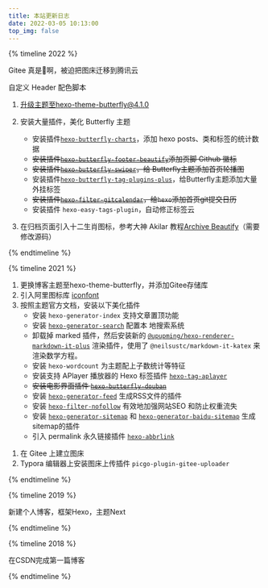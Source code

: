 ```yaml
---
title: 本站更新日志
date: 2022-03-05 10:13:00
top_img: false
---
```


{% timeline 2022 %}
<!-- timeline 2022-03-27 -->
Gitee 真是:dog:啊，被迫把图床迁移到腾讯云
<!-- endtimeline -->

<!-- timeline 2022-03-26 -->
自定义 Header 配色脚本
<!-- endtimeline -->

<!-- timeline 2022-03-05 -->
1. 升级主题至hexo-theme-butterfly@4.1.0
2. 安装大量插件，美化 Butterfly 主题
   - 安装插件[`hexo-butterfly-charts`](https://github.com/kuole-o/hexo-butterfly-charts)，添加 hexo    posts、类和标签的统计数据
   - ~~安装插件[`hexo-butterfly-footer-beautify`](https://github.com/Akilarlxh/hexo-butterfly-footer-beautify)添加页脚 Github 徽标~~
   - ~~安装插件[`hexo-butterfly-swiper`](https://github.com/Akilarlxh/hexo-butterfly-swiper)，给   Butterfly主题添加首页轮播图~~
   - 安装插件[`hexo-butterfly-tag-plugins-plus`](https://github.com/Akilarlxh/hexo-butterfly-tag-plugins-plus)，给Butterfly主题添加大量外挂标签
   - ~~安装插件[`hexo-filter-gitcalendar`](https://github.com/Akilarlxh/hexo-filter-gitcalendar)，给`hexo`添加首页git提交日历~~
   - 安装插件 `hexo-easy-tags-plugin`，自动修正标签云

3. 在归档页面引入十二生肖图标，参考大神 Akilar 教程[Archive Beautify](https://akilar.top/posts/22257072/)（需要修改源码）
<!-- endtimeline -->
{% endtimeline %}

{% timeline 2021 %}
<!-- timeline 2021-09-25 -->
1. 更换博客主题至hexo-theme-butterfly，并添加Gitee存储库
2. 引入阿里图标库 [iconfont](https://www.iconfont.cn/)
3. 按照主题官方文档，安装以下美化插件
   - 安装 `hexo-generator-index` 支持文章置顶功能
   - 安装 [`hexo-generator-search`](https://github.com/PaicHyperionDev/hexo-generator-search) 配置本   地搜索系统
   - 卸载掉 marked 插件，然后安装新的 [`@upupming/hexo-renderer-markdown-it-plus`](https://github.com/upupming/hexo-renderer-markdown-it-plus) 渲染插件，使用了 `@neilsustc/markdown-it-katex` 来渲染数学方程。
   - 安装 `hexo-wordcount` 为主题配上子数统计等特征
   - 安装支持 APlayer 播放器的 Hexo 标签插件 [`hexo-tag-aplayer`](https://github.com/MoePlayer/hexo-tag-aplayer)
   - ~~安装电影界面插件 [`hexo-butterfly-douban`](https://github.com/jerryc127/butterfly-plugins/tree/main/hexo-butterfly-douban)~~
   - 安装 [`hexo-generator-feed`](https://github.com/hexojs/hexo-generator-feed) 生成RSS文件的插件
   - 安装 [`hexo-filter-nofollow`](https://github.com/hexojs/hexo-filter-nofollow) 有效地加强网站SEO   和防止权重流失
   - 安装 [`hexo-generator-sitemap`](https://github.com/hexojs/hexo-generator-sitemap) 和 [`hexo-generator-baidu-sitemap`](https://github.com/coneycode/hexo-generator-baidu-sitemap) 生成sitemap的插件
   - 引入 permalink 永久链接插件 [`hexo-abbrlink`](https://github.com/rozbo/hexo-abbrlink)
<!-- endtimeline -->

<!-- timeline 2021-09-12 -->
1. 在 Gitee 上建立图床
2. Typora 编辑器上安装图床上传插件 `picgo-plugin-gitee-uploader`
<!-- endtimeline -->
{% endtimeline %}

{% timeline 2019 %}
<!-- timeline 2019-09-07 -->
新建个人博客，框架Hexo，主题Next
<!-- endtimeline -->
{% endtimeline %}

{% timeline 2018 %}
<!-- timeline 2018-04-30 -->
在CSDN完成第一篇博客
<!-- endtimeline -->
{% endtimeline %}

